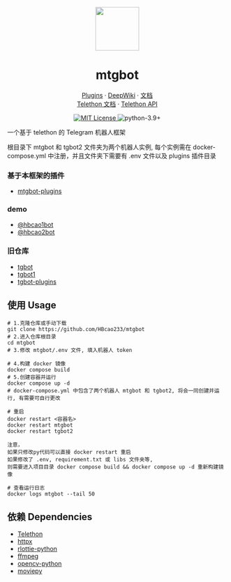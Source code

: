 <p align="center">
  <img src="https://avatars.githubusercontent.com/u/41500176?v=4&w=3840&q=75" alt="" width="100">
</p>
<div align="center">

# mtgbot

</div>
<p align="center">
  <a href="https://github.com/HBcao233/mtgbot-plugins">Plugins</a>
  ·
  <a href="https://deepwiki.com/HBcao233/mtgbot">DeepWiki</a>
  ·
  <a href="https://hbcao233.github.io/mtgbot/zh/">文档</a>
  <br/>
  <a href="https://docs.telethon.dev">Telethon 文档</a>
  ·
  <a href="https://tl.telethon.dev">Telethon API</a>
</p>
<p align="center">
  <a href="https://raw.githubusercontent.com/hbcao233/mtgbot/main/LICENSE">
    <img src="https://img.shields.io/github/license/hbcao233/mtgbot" alt="MIT License">
  </a>
  <img src="https://img.shields.io/badge/python-3.9+-blue?logo=python&logoColor=edb641" alt="python-3.9+">
</p>

一个基于 telethon 的 Telegram 机器人框架

根目录下 mtgbot 和 tgbot2 文件夹为两个机器人实例, 每个实例需在 docker-compose.yml 中注册，并且文件夹下需要有  .env 文件以及 plugins 插件目录

### 基于本框架的插件 
* [mtgbot-plugins](https://github.com/HBcao233/mtgbot-plugins)

### demo
* [@hbcao1bot](https://t.me/hbcao1bot)
* [@hbcao2bot](https://t.me/hbcao2bot)

### 旧仓库
* [tgbot](https://github.com/HBcao233/tgbot)
* [tgbot1](https://github.com/HBcao233/tgbot2)
* [tgbot-plugins](https://github.com/HBcao233/tgbot-plugins)

## 使用 Usage
```
# 1.克隆仓库或手动下载
git clone https://github.com/HBcao233/mtgbot
# 2.进入仓库根目录
cd mtgbot
# 3.修改 mtgbot/.env 文件, 填入机器人 token

# 4.构建 docker 镜像
docker compose build
# 5.创建容器并运行
docker compose up -d
# docker-compose.yml 中包含了两个机器人 mtgbot 和 tgbot2, 将会一同创建并运行, 有需要可自行更改

# 重启
docker restart <容器名>
docker restart mtgbot
docker restart tgbot2

注意，
如果只修改py代码可以直接 docker restart 重启
如果修改了 .env, requirement.txt 或 libs 文件夹等, 
则需要进入项目目录 docker compose build && docker compose up -d 重新构建镜像

# 查看运行日志
docker logs mtgbot --tail 50
```

## 依赖 Dependencies
* [Telethon](https://github.com/LonamiWebs/Telethon)
* [httpx](https://github.com/encode/httpx)
* [rlottie-python](https://github.com/laggykiller/rlottie-python)
* [ffmpeg](https://github.com/ffmpeg/ffmpeg)
* [opencv-python](https://github.com/opencv/opencv-python)
* [moviepy](https://github.com/Zulko/moviepy)